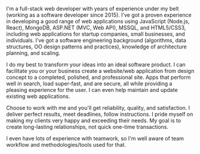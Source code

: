 I'm a full-stack web developer with years of experience under my belt (working as a software developer since 2015). I’ve got a proven experience in developing a good range of web applications using JavaScript (Node.js, React), MongoDB, ASP.NET (MVC, Web API), MSSQL, and HTML5/CSS3, including web applications for startup companies, small businesses, and individuals. I’ve got a software engineering background (algorithms, data structures, OO design patterns and practices), knowledge of architecture planning, and scaling.

I do my best to transform your ideas into an ideal software product. I can facilitate you or your business create a website/web application from design concept to a completed, polished, and professional site. Apps that perform well in search, load super-fast, and are secure, all while providing a pleasing experience for the user. I can even help maintain and update existing web applications.

Choose to work with me and you'll get reliability, quality, and satisfaction. I deliver perfect results, meet deadlines, follow instructions. I pride myself on making my clients very happy and exceeding their needs. My goal is to create long-lasting relationships, not quick one-time transactions.

I even have lots of experience with teamwork, so I'm well aware of team workflow and methodologies/tools used for that.

